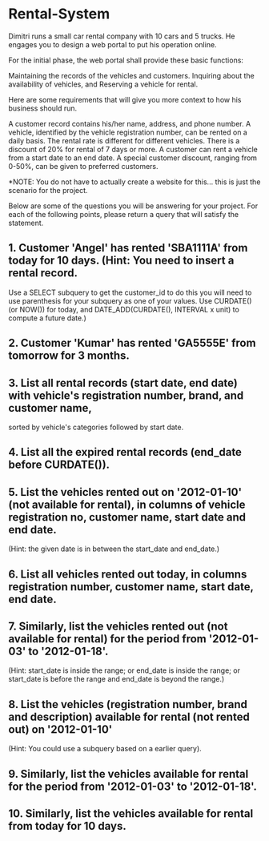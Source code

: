# Rental-System
Dimitri runs a small car rental company with 10 cars and 5 trucks. He engages you to design a web portal to put his operation online.

For the initial phase, the web portal shall provide these basic functions:

Maintaining the records of the vehicles and customers.
Inquiring about the availability of vehicles, and
Reserving a vehicle for rental.

Here are some requirements that will give you more context to how his business should run.

A customer record contains his/her name, address, and phone number.
A vehicle, identified by the vehicle registration number, can be rented on a daily basis. The rental rate is different for different vehicles. There is a discount of 20% for rental of 7 days or more.
A customer can rent a vehicle from a start date to an end date. A special customer discount, ranging from 0-50%, can be given to preferred customers.

*NOTE: You do not have to actually create a website for this... this is just the scenario for the project.

Below are some of the questions you will be answering for your project.
For each of the following points, please return a query that will satisfy the statement.



## 1. Customer 'Angel' has rented 'SBA1111A' from today for 10 days. (Hint: You need to insert a rental record. 
Use a SELECT subquery to get the customer_id to do this you will need to use parenthesis 
for your subquery as one of your values. Use CURDATE() (or NOW()) for today, and DATE_ADD(CURDATE(), INTERVAL x unit) to compute a future date.)

## 2. Customer 'Kumar' has rented 'GA5555E' from tomorrow for 3 months.

## 3. List all rental records (start date, end date) with vehicle's registration number, brand, and customer name, 
sorted by vehicle's categories followed by start date.

## 4. List all the expired rental records (end_date before CURDATE()).

## 5. List the vehicles rented out on '2012-01-10' (not available for rental), in columns of vehicle registration no, customer name, start date and end date. 
(Hint: the given date is in between the start_date and end_date.)

## 6. List all vehicles rented out today, in columns registration number, customer name, start date, end date.

## 7. Similarly, list the vehicles rented out (not available for rental) for the period from '2012-01-03' to '2012-01-18'. 
(Hint: start_date is inside the range; or end_date is inside the range; or start_date is before the range and end_date is beyond the range.)

## 8. List the vehicles (registration number, brand and description) available for rental (not rented out) on '2012-01-10' 
(Hint: You could use a subquery based on a earlier query).

## 9. Similarly, list the vehicles available for rental for the period from '2012-01-03' to '2012-01-18'.

## 10. Similarly, list the vehicles available for rental from today for 10 days.
